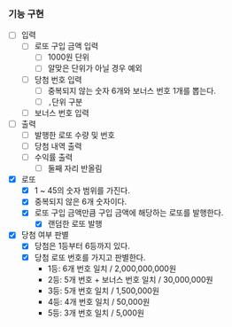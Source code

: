 ### 기능 구현

- [ ] 입력
    - [ ] 로또 구입 금액 입력
        - [ ] 1000원 단위
        - [ ] 알맞은 단위가 아닐 경우 예외
    - [ ] 당첨 번호 입력
        - [ ] 중복되지 않는 숫자 6개와 보너스 번호 1개를 뽑는다.
        - [ ] `,`단위 구분
    - [ ] 보너스 번호 입력
- [ ] 출력
    - [ ] 발행한 로또 수량 및 번호
    - [ ] 당첨 내역 출력
    - [ ] 수익률 출력
        - [ ] 둘째 자리 반올림
- [x] 로또
    - [x] 1 ~ 45의 숫자 범위를 가진다.
    - [x] 중복되지 않은 6개 숫자이다.
    - [x] 로또 구입 금액만큼 구입 금액에 해당하는 로또를 발행한다.
        - [x] 랜덤한 로또 발행
- [x] 당첨 여부 판별
    - [x] 당첨은 1등부터 6등까지 있다.
    - [x] 당첨 로또 번호를 가지고 판별한다.
        - 1등: 6개 번호 일치 / 2,000,000,000원
        - 2등: 5개 번호 + 보너스 번호 일치 / 30,000,000원
        - 3등: 5개 번호 일치 / 1,500,000원
        - 4등: 4개 번호 일치 / 50,000원
        - 5등: 3개 번호 일치 / 5,000원
